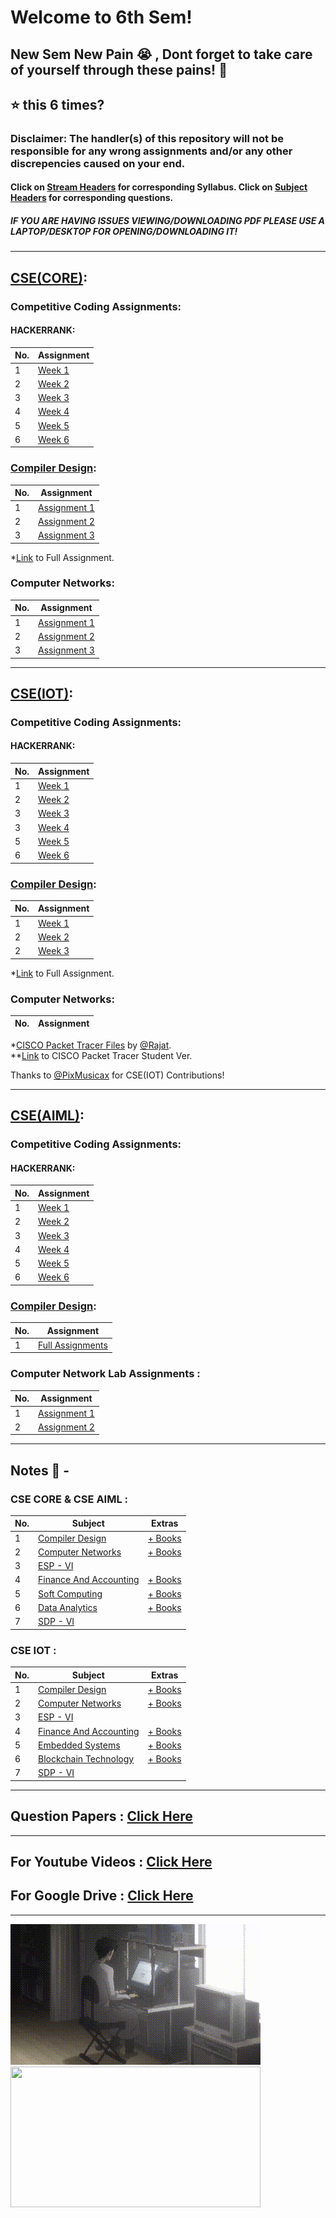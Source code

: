 # Welcome to 6th Sem!
## New Sem New Pain :sob: , Dont forget to take care of yourself through these pains! :pray:

## ⭐ this 6 times?
### Disclaimer: The handler(s) of this repository will not be responsible for any wrong assignments and/or any other discrepencies caused on your end.
#### Click on [Stream Headers](https://github.com/PixMusicaX/6thsem/blob/main/README.md#cseiot) for corresponding Syllabus. Click on [Subject Headers](https://github.com/PixMusicaX/6thsem/blob/main/README.md#compiler-design-2) for corresponding questions.
##### IF YOU ARE HAVING ISSUES VIEWING/DOWNLOADING PDF PLEASE USE A LAPTOP/DESKTOP FOR OPENING/DOWNLOADING IT! 

---

## [CSE(CORE)](https://drive.google.com/file/d/1TJuCKXUKw_iQDzJiN_kJm9904Wh2tLmT/view?usp=sharing):

### Competitive Coding Assignments:

#### HACKERRANK:

| No. | Assignment |
| --- | --- |
| 1 | [Week 1](https://github.com/BEASTgg/6thsem/tree/main/CSE%20CORE/HACKER%20RANK%20ASSIGNMENT/Week%201) |
| 2 | [Week 2](https://github.com/BEASTgg/6thsem/tree/main/CSE%20CORE/HACKER%20RANK%20ASSIGNMENT/Week%202) |
| 3 | [Week 3](https://github.com/BEASTgg/6thsem/blob/main/CSE%20CORE/HACKER%20RANK%20ASSIGNMENT/Week%203) |
| 4 | [Week 4](https://github.com/BEASTgg/6thsem/tree/main/CSE%20CORE/HACKER%20RANK%20ASSIGNMENT/Week%204) |
| 5 | [Week 5](https://github.com/BEASTgg/6thsem/tree/main/CSE%20CORE/HACKER%20RANK%20ASSIGNMENT/Week%205) |
| 6 | [Week 6]() |

### [Compiler Design](https://drive.google.com/file/d/1ofnt_xslwujyfRRg2jTv0JlD66j5Ebdx/view?usp=sharing):

| No. | Assignment |
| --- | --- |
| 1 | [Assignment 1](https://github.com/BEASTgg/6thsem/blob/main/CSE%20CORE/COMPILER%20DESIGN%20LAB/Assignment%201/Week%201%20%26%20Week%202.txt) |
| 2 | [Assignment 2](https://github.com/BEASTgg/6thsem/blob/main/CSE%20CORE/COMPILER%20DESIGN%20LAB/Assignment%202/Week%203.txt) |
| 3 | [Assignment 3](https://github.com/BEASTgg/6thsem/blob/main/CSE%20CORE/COMPILER%20DESIGN%20LAB/Assignment%203/Week%204.md) |

*[Link](https://github.com/BEASTgg/6thsem/blob/main/CSE%20CORE/COMPILER%20DESIGN%20LAB/Full/Compiler%20Design%20Full%20Assignment.pdf) to Full Assignment.

### Computer Networks:

| No. | Assignment |
| --- | --- |
| 1 | [Assignment 1](https://github.com/BEASTgg/6thsem/tree/main/CSE%20CORE/COMPUTER%20NETWORK%20LAB/Assignment%201) |
| 2 | [Assignment 2](https://github.com/BEASTgg/6thsem/blob/main/CSE%20CORE/COMPUTER%20NETWORK%20LAB/Assignment%202) |
| 3 | [Assignment 3](https://github.com/BEASTgg/6thsem/tree/main/CSE%20CORE/COMPUTER%20NETWORK%20LAB/Assignment%203) |

---------------------------------------------------------------------------------------------------------------------------------------------------------------------------------------------------------------------------------

## [CSE(IOT)](https://drive.google.com/file/d/1t3p1AXfcaK7lLmiY8Cs7lQ14NKkH8v2C/view?usp=sharing):

### Competitive Coding Assignments:

#### HACKERRANK:

| No. | Assignment |
| --- | --- |
| 1 | [Week 1](https://github.com/BEASTgg/6thsem/blob/main/CSE%20(IOT)/HACKER%20RANK%20ASSIGNMENT/Week%201/1.txt) |
| 2 | [Week 2](https://github.com/BEASTgg/6thsem/blob/main/CSE%20(IOT)/HACKER%20RANK%20ASSIGNMENT/Week%202/2.txt) |
| 3 | [Week 3](https://github.com/BEASTgg/6thsem/blob/main/CSE%20(IOT)/HACKER%20RANK%20ASSIGNMENT/Week%203/3.txt) |
| 3 | [Week 4](https://github.com/BEASTgg/6thsem/blob/main/CSE%20(IOT)/HACKER%20RANK%20ASSIGNMENT/Week%204/4.txt) |
| 5 | [Week 5](https://github.com/BEASTgg/6thsem/blob/main/CSE%20(IOT)/HACKER%20RANK%20ASSIGNMENT/Week%205/5.md) |
| 6 | [Week 6]() |

### [Compiler Design](https://drive.google.com/file/d/1ofnt_xslwujyfRRg2jTv0JlD66j5Ebdx/view?usp=sharing):

| No. | Assignment |
| --- | --- |
| 1 | [Week 1](https://github.com/BEASTgg/6thsem/tree/main/CSE%20(IOT)/COMPILER%20DESIGN%20LAB/Week1) |
| 2 | [Week 2](https://github.com/PixMusicaX/6thsem/tree/main/CSE%20(IOT)/COMPILER%20DESIGN%20LAB/Week2) |
| 2 | [Week 3](https://github.com/PixMusicaX/6thsem/tree/main/CSE%20(IOT)/COMPILER%20DESIGN%20LAB/Week3) |

*[Link](https://github.com/BEASTgg/6thsem/blob/main/CSE%20(IOT)/COMPILER%20DESIGN%20LAB/Compiler%20Design%20Full%20Assignment.pdf) to Full Assignment.

### Computer Networks:

| No. | Assignment |
| --- | --- |

*[CISCO Packet Tracer Files](https://github.com/PixMusicaX/6thsem/tree/main/CSE%20(IOT)/COMPUTER%20NETWORK%20LAB/CISCO) by [@Rajat](https://github.com/RajatKundu853/Rajat-Kundu). <br>
**[Link](https://www.filehorse.com/download-cisco-packet-tracer-32/27899/download/) to CISCO Packet Tracer Student Ver.

Thanks to [@PixMusicax](https://github.com/PixMusicaX) for CSE(IOT) Contributions!

---

## [CSE(AIML)](https://drive.google.com/file/d/1TJuCKXUKw_iQDzJiN_kJm9904Wh2tLmT/view?usp=sharing):

### Competitive Coding Assignments:

#### HACKERRANK:

| No. | Assignment |
| --- | --- |
| 1 | [Week 1](https://github.com/BEASTgg/6thsem/blob/main/CSE%20AIML/HACKER%20RANK%20ASSIGNMENT/Week%201/1.txt) |
| 2 | [Week 2](https://github.com/BEASTgg/6thsem/blob/main/CSE%20AIML/HACKER%20RANK%20ASSIGNMENT/Week%202/2.txt) |
| 3 | [Week 3](https://github.com/BEASTgg/6thsem/blob/main/CSE%20AIML/HACKER%20RANK%20ASSIGNMENT/Week%203/3.txt) |
| 4 | [Week 4](https://github.com/BEASTgg/6thsem/blob/main/CSE%20AIML/HACKER%20RANK%20ASSIGNMENT/Week%204/4.txt) |
| 5 | [Week 5](https://github.com/BEASTgg/6thsem/blob/main/CSE%20AIML/HACKER%20RANK%20ASSIGNMENT/Week%205/5.md) |
| 6 | [Week 6]() |

### [Compiler Design](https://drive.google.com/file/d/1ofnt_xslwujyfRRg2jTv0JlD66j5Ebdx/view?usp=sharing):

| No. | Assignment |
| --- | --- |
| 1 | [Full Assignments](https://github.com/BEASTgg/6thsem/blob/main/CSE%20AIML/COMPILER%20DESIGN%20LAB/Compiler%20Design%20Full%20Assignment.pdf) |

### Computer Network Lab Assignments :

| No. | Assignment |
| --- | --- |
| 1 | [Assignment 1](https://github.com/BEASTgg/6thsem/tree/main/CSE%20AIML/COMPUTER%20NETWORK%20LAB/Assignment%201) |
| 2 | [Assignment 2](https://github.com/BEASTgg/6thsem/blob/main/CSE%20AIML/COMPUTER%20NETWORK%20LAB/Assignment%202/Networking%20Commands.pdf) |

---------------------------------------------------------------------------------------------------------------------------------------------------------------------------------------------------------------------------------

## Notes 📜 -

### CSE CORE & CSE AIML :

| No. | Subject | Extras
| --- | --- | --- |
| 1 | [Compiler Design](https://drive.google.com/drive/folders/1y1ufh_KSMlNuyPPaRIdUlp8eSp1qDtzG?usp=sharing) | [+ Books](https://drive.google.com/drive/folders/1wpMkgedAxLybN9t8c2m9ovb2xz7YR9uv?usp=sharing) |
| 2 | [Computer Networks](https://drive.google.com/drive/folders/1J09J7hREv0FNukVJXtG92dosxu3B9ZD6?usp=sharing) | [+ Books](https://drive.google.com/drive/folders/1Nk6Y-5Ax-ixn19Q4-7YqcxZlWbSRcoLY?usp=sharing) |
| 3 | [ESP - VI](https://drive.google.com/drive/folders/12FBjoauJ803-Nh8eOvNHQ1wUgepjBsUN?usp=sharing) | []() |
| 4 | [Finance And Accounting](https://drive.google.com/drive/folders/1GTXdvZR0nLu1ht07IjQ3XqKBWHegyWlQ?usp=sharing) | [+ Books](https://drive.google.com/drive/folders/1PfxhBTbcpB7Ob2JYsyes3cDlTgxXWX2b?usp=sharing) |
| 5 | [Soft Computing](https://drive.google.com/drive/folders/1lVNv_nmyWT6KNey7PNte-8746ey_ufC9?usp=sharing) | [+ Books](https://drive.google.com/drive/folders/1pgQEmmrwJWR3qysSG9ubf-Bs3tapE4KT?usp=sharing) |
| 6 | [Data Analytics](https://drive.google.com/drive/folders/1pM_h2u7EqOeJlFK4lDwaXVWATRMS5rxx?usp=sharing) | [+ Books](https://drive.google.com/drive/folders/1DnRGgzaGdGKjh3oAJgjKd9WdNeMBTGhQ?usp=sharing) |
| 7 | [SDP - VI](https://drive.google.com/drive/folders/1ZMHkozxsfL1v2nTUQIPkNj2dGF3T4hrn?usp=sharing) | []() |

### CSE IOT :

| No. | Subject | Extras
| --- | --- | --- |
| 1 | [Compiler Design](https://drive.google.com/drive/folders/15SbWcmwVpfJSBcgK8mNy6Gz8q4OAuPB1?usp=sharing) | [+ Books](https://drive.google.com/drive/folders/14BO9_0qc9zfY1GGXJDJGH4uvmGZTw8GJ?usp=sharing) |
| 2 | [Computer Networks](https://drive.google.com/drive/folders/175TuLjY4_huU5ViOiLh32UV2zVYQfWqe?usp=sharing) | [+ Books](https://drive.google.com/drive/folders/1dKY-iIK648dI8Lgv2xMLbPa4FT6-glGL?usp=sharing) |
| 3 | [ESP - VI](https://drive.google.com/drive/folders/1rXs-b3rzsNQPsU6-EvnKvNfHzW8stTcM?usp=sharing) | []() |
| 4 | [Finance And Accounting](https://drive.google.com/drive/folders/1-GaeFwNvZHTbKVGO2wC3zJtKDUo2qLq2?usp=sharing) | [+ Books](https://drive.google.com/drive/folders/1tSrT23toSesSOLQyAxCwFY3MdBVKxkWS?usp=sharing) |
| 5 | [Embedded Systems](https://drive.google.com/drive/folders/1YV5xiJcpBGBs5OeUtn1ZCv7VWWav9Brc?usp=sharing) | [+ Books](https://drive.google.com/drive/folders/1zXgSm7fLBQrn-X4JSTg73OBjSimy1zx0?usp=sharing) |
| 6 | [Blockchain Technology](https://drive.google.com/drive/folders/1N6q-XfLqP2rbRkTvX-tBoEtZPxkyT_0Q?usp=sharing) | [+ Books](https://drive.google.com/drive/folders/1NwdBJUP9NtEqWmYoE_vI5uud18HlSu5u?usp=sharing) |
| 7 | [SDP - VI](https://drive.google.com/drive/folders/1tBElPEKORr6qjOO8Xf_J8V4bRZbVBfrQ?usp=sharing) | []() |

---------------------------------------------------------------------------------------------------------------------------------------------------------------------------------------------------------------------------------

## Question Papers : [Click Here](https://drive.google.com/drive/folders/1JAOuZ0my-8RPNgta7oLBeFwZnHZhadVJ?usp=sharing)

---------------------------------------------------------------------------------------------------------------------------------------------------------------------------------------------------------------------------------

## For Youtube Videos : [Click Here](https://drive.google.com/file/d/1rlhgigA6dR4UaMJLO5TFmMNoWFfUYPmS/view?usp=sharing)

## For Google Drive : [Click Here](https://drive.google.com/drive/folders/1mUm7of83a41k5uJQLcgt91DZne-b479P?usp=sharing)

---------------------------------------------------------------------------------------------------------------------------------------------------------------------------------------------------------------------------------

<p align="left">
  <img src="https://github.com/PixMusicaX/PiXMusicaX/blob/main/Okabe%20Rintaro%20Typing%20on%20the%20computer%20ASMR.gif" />  <img src="https://github.com/PixMusicaX/Sem6IoT/assets/129383302/9847ab9d-3ae2-490a-89fe-351c23a45f02" width="400" height="225"/>
  </p>
<!-- ![4Sur](https://github.com/PixMusicaX/Sem6IoT/assets/129383302/9847ab9d-3ae2-490a-89fe-351c23a45f02) -->

